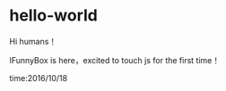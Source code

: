 # hello-world

Hi humans！

IFunnyBox is here，excited to touch js for the first time！

time:2016/10/18
